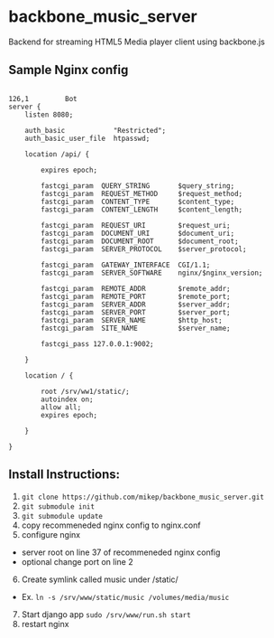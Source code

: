 backbone_music_server
=====================

Backend for streaming HTML5 Media player client using backbone.js


Sample Nginx config
-------------------
                                                                                                                                                                          126,1         Bot
    server {
        listen 8080;

        auth_basic            "Restricted";
        auth_basic_user_file  htpasswd;

        location /api/ { 

            expires epoch;

            fastcgi_param  QUERY_STRING       $query_string;
            fastcgi_param  REQUEST_METHOD     $request_method;
            fastcgi_param  CONTENT_TYPE       $content_type;
            fastcgi_param  CONTENT_LENGTH     $content_length;

            fastcgi_param  REQUEST_URI        $request_uri;
            fastcgi_param  DOCUMENT_URI       $document_uri;
            fastcgi_param  DOCUMENT_ROOT      $document_root;
            fastcgi_param  SERVER_PROTOCOL    $server_protocol;

            fastcgi_param  GATEWAY_INTERFACE  CGI/1.1;
            fastcgi_param  SERVER_SOFTWARE    nginx/$nginx_version;

            fastcgi_param  REMOTE_ADDR        $remote_addr;
            fastcgi_param  REMOTE_PORT        $remote_port;
            fastcgi_param  SERVER_ADDR        $server_addr;
            fastcgi_param  SERVER_PORT        $server_port;
            fastcgi_param  SERVER_NAME        $http_host;
            fastcgi_param  SITE_NAME          $server_name;

            fastcgi_pass 127.0.0.1:9002;

        }

        location / {

            root /srv/ww1/static/;
            autoindex on; 
            allow all;
            expires epoch;

        }

    }   

Install Instructions:
---------------------

1. `git clone https://github.com/mikep/backbone_music_server.git`
2. `git submodule init`
3. `git submodule update`
4. copy recommeneded nginx config to nginx.conf
5. configure nginx
  - server root on line 37 of recommeneded nginx config
  - optional change port on line 2
6. Create symlink called music under <repodir>/static/
  - Ex. `ln -s /srv/www/static/music /volumes/media/music`
7. Start django app `sudo /srv/www/run.sh start`
8. restart nginx